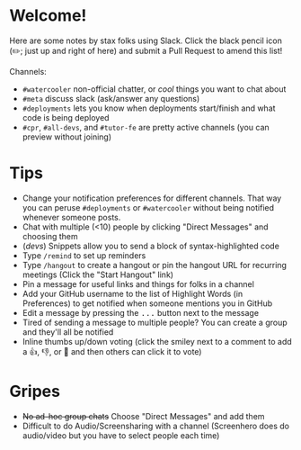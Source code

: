 # Welcome!

Here are some notes by stax folks using Slack. Click the black pencil icon (:pencil2:; just up and right of here) and submit a Pull Request to amend this list!

Channels:

- `#watercooler` non-official chatter, or _cool_ things you want to chat about
- `#meta` discuss slack (ask/answer any questions)
- `#deployments` lets you know when deployments start/finish and what code is being deployed
- `#cpr`, `#all-devs`, and `#tutor-fe` are pretty active channels (you can preview without joining)

# Tips

- Change your notification preferences for different channels. That way you can peruse `#deployments` or `#watercooler` without being notified whenever someone posts.
- Chat with multiple (<10) people by clicking "Direct Messages" and choosing them
- (*devs*) Snippets allow you to send a block of syntax-highlighted code
- Type `/remind` to set up reminders
- Type `/hangout` to create a hangout or pin the hangout URL for recurring meetings (Click the "Start Hangout" link)
- Pin a message for useful links and things for folks in a channel
- Add your GitHub username to the list of Highlight Words (in Preferences) to get notified when someone mentions you in GitHub
- Edit a message by pressing the <kbd>...</kbd> button next to the message
- Tired of sending a message to multiple people? You can create a group and they'll all be notified
- Inline thumbs up/down voting (click the smiley next to a comment to add a :+1:, :-1:, or :pizza: and then others can click it to vote)


# Gripes

- <strike>No ad-hoc group chats</strike> Choose "Direct Messages" and add them
- Difficult to do Audio/Screensharing with a channel (Screenhero does do audio/video but you have to select people each time)
